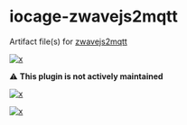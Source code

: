 <!-- markdownlint-disable MD012 MD041 -->

<!-- BADGE LINKS -->
[plugins-link]:https://www.truenas.com/plugins/
[plugins-shield]:https://img.shields.io/badge/TrueNAS%20CORE-Community%20Plugin-blue?logo=TrueNAS&style=for-the-badge

<!-- CIRRUS CI RESULTS -->
[results-12.2]:https://cirrus-ci.com/github/tprelog/truenas-plugin-index/12.2-RELEASE
[results-13.0]:https://cirrus-ci.com/github/tprelog/truenas-plugin-index/13.0-RELEASE

[zwjs-12.2]:https://img.shields.io/cirrus/github/tprelog/truenas-plugin-index/12.2-RELEASE?task=zwavejs2mqtt-12-2&label=12.2-RELEASE&logo=FreeBSD&logoColor=red&style=plastic
[zwjs-13.0]:https://img.shields.io/cirrus/github/tprelog/truenas-plugin-index/13.0-RELEASE?task=zwavejs2mqtt-13-0&label=13.0-RELEASE&logo=FreeBSD&logoColor=red&style=plastic

[1]: https://zwave-js.github.io/zwavejs2mqtt/

# iocage-zwavejs2mqtt

Artifact file(s) for [zwavejs2mqtt][1]

[![x][plugins-shield]][plugins-link]

:warning: **This plugin is not actively maintained**

[![x][zwjs-12.2]][results-12.2]

[![x][zwjs-13.0]][results-13.0]
